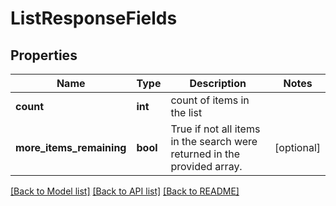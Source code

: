 # ListResponseFields

## Properties
Name | Type | Description | Notes
------------ | ------------- | ------------- | -------------
**count** | **int** | count of items in the list | 
**more_items_remaining** | **bool** | True if not all items in the search were returned in the provided array. | [optional] 

[[Back to Model list]](../README.md#documentation-for-models) [[Back to API list]](../README.md#documentation-for-api-endpoints) [[Back to README]](../README.md)


